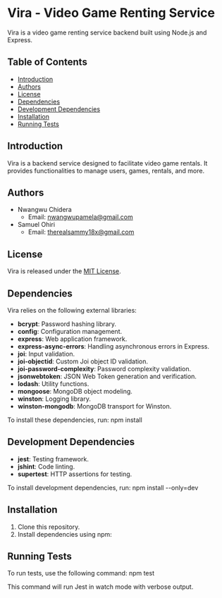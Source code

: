 # Vira - Video Game Renting Service

Vira is a video game renting service backend built using Node.js and Express.

## Table of Contents

- [Introduction](#introduction)
- [Authors](#authors)
- [License](#license)
- [Dependencies](#dependencies)
- [Development Dependencies](#development-dependencies)
- [Installation](#installation)
- [Running Tests](#running-tests)

## Introduction

Vira is a backend service designed to facilitate video game rentals. It provides functionalities to manage users, games, rentals, and more.

## Authors

- Nwangwu Chidera
  - Email: nwangwupamela@gmail.com
- Samuel Ohiri
  - Email: therealsammy18x@gmail.com

## License

Vira is released under the [MIT License](LICENSE).

## Dependencies

Vira relies on the following external libraries:

- **bcrypt**: Password hashing library.
- **config**: Configuration management.
- **express**: Web application framework.
- **express-async-errors**: Handling asynchronous errors in Express.
- **joi**: Input validation.
- **joi-objectid**: Custom Joi object ID validation.
- **joi-password-complexity**: Password complexity validation.
- **jsonwebtoken**: JSON Web Token generation and verification.
- **lodash**: Utility functions.
- **mongoose**: MongoDB object modeling.
- **winston**: Logging library.
- **winston-mongodb**: MongoDB transport for Winston.

To install these dependencies, run:
npm install

## Development Dependencies

- **jest**: Testing framework.
- **jshint**: Code linting.
- **supertest**: HTTP assertions for testing.

To install development dependencies, run:
npm install --only=dev


## Installation

1. Clone this repository.
2. Install dependencies using npm:


## Running Tests

To run tests, use the following command:
npm test

This command will run Jest in watch mode with verbose output.



